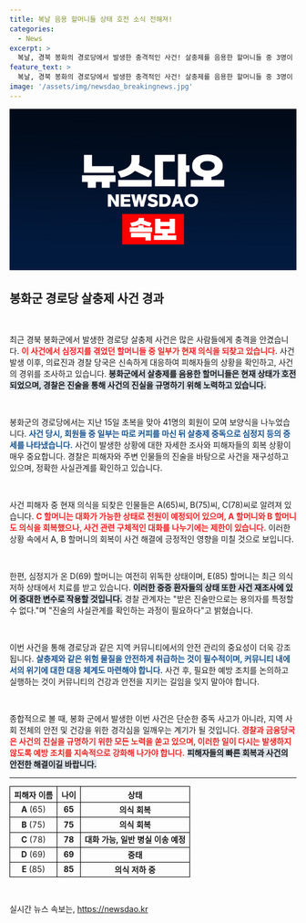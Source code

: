 ```yaml
---
title: 복날 음용 할머니들 상태 호전 소식 전해져!
categories:
  - News
excerpt: >
  복날, 경북 봉화의 경로당에서 발생한 충격적인 사건! 살충제를 음용한 할머니들 중 3명이 의식을 되찾았지만, 상태가 여전히 불안한 이들도 있습니다. 경찰은 진술을 통해 사건의 진상을 밝혀내려 하고 있습니다. 사건의 전말이 궁금하다면 클릭하세요!
feature_text: >
  복날, 경북 봉화의 경로당에서 발생한 충격적인 사건! 살충제를 음용한 할머니들 중 3명이 의식을 되찾았지만, 상태가 여전히 불안한 이들도 있습니다. 경찰은 진술을 통해 사건의 진상을 밝혀내려 하고 있습니다. 사건의 전말이 궁금하다면 클릭하세요!
image: '/assets/img/newsdao_breakingnews.jpg'
---
```


<p><img src="/assets/img/newsdao_breakingnews.jpg" alt="ranknews 속보" /></p>

<h2 data-ke-size="size26">봉화군 경로당 살충제 사건 경과</h2>

<p data-ke-size="size16">&nbsp;</p>

<p>최근 경북 봉화군에서 발생한 경로당 살충제 사건은 많은 사람들에게 충격을 안겼습니다. <b><span style="color: #ee2323;">이 사건에서 심정지를 겪었던 할머니들 중 일부가 현재 의식을 되찾고 있습니다.</span></b> 사건 발생 이후, 의료진과 경찰 당국은 신속하게 대응하여 피해자들의 상황을 확인하고, 사건의 경위를 조사하고 있습니다. <b><span style="background-color: #21538527;">봉화군에서 살충제를 음용한 할머니들은 현재 상태가 호전되었으며, 경찰은 진술을 통해 사건의 진실을 규명하기 위해 노력하고 있습니다. </span></b> </p>

<p data-ke-size="size16">&nbsp;</p>

<p>봉화군의 경로당에서는 지난 15일 초복을 맞아 41명의 회원이 모여 보양식을 나누었습니다. <b><span style="color: #1a5490;">사건 당시, 회원들 중 일부는 따로 커피를 마신 뒤 살충제 중독으로 심정지 등의 증세를 나타냈습니다.</span></b> 사건이 발생한 상황에 대한 자세한 조사와 피해자들의 회복 상황이 매우 중요합니다. 경찰은 피해자와 주변 인물들의 진술을 바탕으로 사건을 재구성하고 있으며, 정확한 사실관계를 확인하고 있습니다. </p>

<p data-ke-size="size16">&nbsp;</p>

<p>사건 피해자 중 현재 의식을 되찾은 인물들은 A(65)씨, B(75)씨, C(78)씨로 알려져 있습니다. <b><span style="color: #ee2323;">C 할머니는 대화가 가능한 상태로 전원이 예정되어 있으며, A 할머니와 B 할머니도 의식을 회복했으나, 사건 관련 구체적인 대화를 나누기에는 제한이 있습니다.</span></b> 이러한 상황 속에서 A, B 할머니의 회복이 사건 해결에 긍정적인 영향을 미칠 것으로 보입니다.</p>

<p data-ke-size="size16">&nbsp;</p>

<p>한편, 심정지가 온 D(69) 할머니는 여전히 위독한 상태이며, E(85) 할머니는 최근 의식 저하 상태에서 치료를 받고 있습니다. <b><span style="background-color: #21538527;">이러한 중증 환자들의 상태 또한 사건 재조사에 있어 중대한 변수로 작용할 것입니다.</span></b> 경찰 관계자는 "받은 진술만으로는 용의자를 특정할 수 없다."며 "진술의 사실관계를 확인하는 과정이 필요하다"고 밝혔습니다. </p>

<p data-ke-size="size16">&nbsp;</p>

<p>이번 사건을 통해 경로당과 같은 지역 커뮤니티에서의 안전 관리의 중요성이 더욱 강조됩니다. <b><span style="color: #1a5490;">살충제와 같은 위험 물질을 안전하게 취급하는 것이 필수적이며, 커뮤니티 내에서의 위기에 대한 대응 체계도 마련해야 합니다.</span></b> 사건 후, 필요한 예방 조치를 논의하고 실행하는 것이 커뮤니티의 건강과 안전을 지키는 길임을 잊지 말아야 합니다.</p>

<p data-ke-size="size16">&nbsp;</p>

<p>종합적으로 볼 때, 봉화 군에서 발생한 이번 사건은 단순한 중독 사고가 아니라, 지역 사회 전체의 안전 및 건강을 위한 경각심을 일깨우는 계기가 될 것입니다. <b><span style="color: #ee2323;">경찰과 금융당국은 사건의 진실을 규명하기 위한 모든 노력을 쏟고 있으며, 이러한 일이 다시는 발생하지 않도록 예방 조치를 지속적으로 강화해 나가야 합니다.</span></b> <b><span style="background-color: #21538527;">피해자들의 빠른 회복과 사건의 안전한 해결이길 바랍니다.</span></b> </p>

<hr>

<table style="width:100%; border-collapse:collapse;">
  <tr>
    <th style="border: 1px solid black; text-align: center;">피해자 이름</th>
    <th style="border: 1px solid black; text-align: center;">나이</th>
    <th style="border: 1px solid black; text-align: center;">상태</th>
  </tr>
  <tr>
    <td style="border: 1px solid black; text-align: center; height: 17px;"><b>A</b> (65)</td>
    <td style="border: 1px solid black; text-align: center; height: 17px;"><b>65</b></td>
    <td style="border: 1px solid black; text-align: center; height: 17px;"><b>의식 회복</b></td>
  </tr>
  <tr>
    <td style="border: 1px solid black; text-align: center; height: 17px;"><b>B</b> (75)</td>
    <td style="border: 1px solid black; text-align: center; height: 17px;"><b>75</b></td>
    <td style="border: 1px solid black; text-align: center; height: 17px;"><b>의식 회복</b></td>
  </tr>
  <tr>
    <td style="border: 1px solid black; text-align: center; height: 17px;"><b>C</b> (78)</td>
    <td style="border: 1px solid black; text-align: center; height: 17px;"><b>78</b></td>
    <td style="border: 1px solid black; text-align: center; height: 17px;"><b>대화 가능, 일반 병실 이송 예정</b></td>
  </tr>
  <tr>
    <td style="border: 1px solid black; text-align: center; height: 17px;"><b>D</b> (69)</td>
    <td style="border: 1px solid black; text-align: center; height: 17px;"><b>69</b></td>
    <td style="border: 1px solid black; text-align: center; height: 17px;"><b>중태</b></td>
  </tr>
  <tr>
    <td style="border: 1px solid black; text-align: center; height: 17px;"><b>E</b> (85)</td>
    <td style="border: 1px solid black; text-align: center; height: 17px;"><b>85</b></td>
    <td style="border: 1px solid black; text-align: center; height: 17px;"><b>의식 저하 중</b></td>
  </tr>
</table>

<p data-ke-size="size16">&nbsp;</p>
실시간 뉴스 속보는, <a href="https://newsdao.kr" rel="dofollow">https://newsdao.kr</a>


